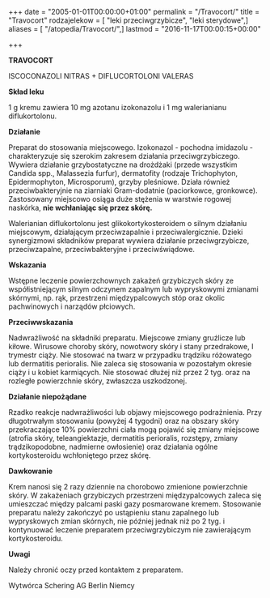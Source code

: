 +++
date = "2005-01-01T00:00:00+01:00"
permalink = "/Travocort/"
title = "Travocort"
rodzajelekow = [ "leki przeciwgrzybicze", "leki sterydowe",]
aliases = [ "/atopedia/Travocort/",]
lastmod = "2016-11-17T00:00:15+00:00"

+++

**TRAVOCORT**

ISCOCONAZOLI NITRAS + DIFLUCORTOLONI VALERAS

**Skład leku**

1 g kremu zawiera 10 mg azotanu izokonazolu i 1 mg walerianianu diflukortolonu.

**Działanie**

Preparat do stosowania miejscowego. Izokonazol - pochodna imidazolu - charakteryzuje się szerokim zakresem działania przeciwgrzybiczego. Wywiera działanie grzybostatyczne na drożdżaki (przede wszystkim Candida spp., Malassezia furfur), dermatofity (rodzaje Trichophyton, Epidermophyton, Microsporum), grzyby pleśniowe. Działa również przeciwbakteryjnie na ziarniaki Gram-dodatnie (paciorkowce, gronkowce). Zastosowany miejscowo osiąga duże stężenia w warstwie rogowej naskórka, **nie wchłaniając się przez skórę.**

Walerianian diflukortolonu jest glikokortykosteroidem o silnym działaniu miejscowym, działającym przeciwzapalnie i przeciwalergicznie. Dzieki synergizmowi składników preparat wywiera działanie przeciwgrzybicze, przeciwzapalne, przeciwbakteryjne i przeciwświądowe.

**Wskazania**

Wstępne leczenie powierzchownych zakażeń grzybiczych skóry ze współistniejącym silnym odczynem zapalnym lub wypryskowymi zmianami skórnymi, np. rąk, przestrzeni międzypalcowych stóp oraz okolic pachwinowych i narządów płciowych.

**Przeciwwskazania**

Nadwrażliwość na składniki preparatu. Miejscowe zmiany gruźlicze lub kiłowe. Wirusowe choroby skóry, nowotwory skóry i stany przedrakowe, I trymestr ciąży. Nie stosować na twarz w przypadku trądziku różowatego lub dermatitis perioralis. Nie zaleca się stosowania w pozostałym okresie ciąży i u kobiet karmiących. Nie stosować dłużej niż przez 2 tyg. oraz na rozległe powierzchnie skóry, zwłaszcza uszkodzonej.

**Działanie niepożądane**

Rzadko reakcje nadwrażliwości lub objawy miejscowego podrażnienia. Przy długotrwałym stosowaniu (powyżej 4 tygodni) oraz na obszary skóry przekraczające 10% powierzchni ciała mogą pojawić się zmiany miejscowe (atrofia skóry, teleangiektazje, dermatitis perioralis, rozstępy, zmiany trądzikopodobne, nadmierne owłosienie) oraz działania ogólne kortykosteroidu wchłoniętego przez skórę.

**Dawkowanie**

Krem nanosi się 2 razy dziennie na chorobowo zmienione powierzchnie skóry. W zakażeniach grzybiczych przestrzeni międzypalcowych zaleca się umieszczać między palcami paski gazy posmarowane kremem. Stosowanie preparatu należy zakończyć po ustąpieniu stanu zapalnego lub wypryskowych zmian skórnych, nie później jednak niż po 2 tyg. i kontynuować leczenie preparatem przeciwgrzybiczym nie zawierającym kortykosteroidu.

**Uwagi**

Należy chronić oczy przed kontaktem z preparatem.

Wytwórca Schering AG Berlin Niemcy
